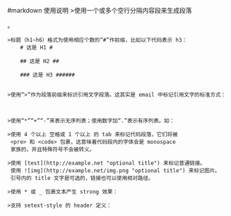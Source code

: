 #markdown 使用说明
    >使用一个或多个空行分隔内容段来生成段落 <p>。

    >标题（h1~h6）格式为使用相应个数的“#”作前缀，比如以下代码表示 h3：
        # 这是 H1 #

        ## 这是 H2 ##

        ### 这是 H3 ######


    >使用“>”作为段落前缀来标识引用文字段落。这其实是 email 中标记引用文字的标准方式：



    >使用“*”“+”“-”来表示无序列表；使用数字加“.”表示有序列表。如：

    >使用 4 个以上 空格或 1 个以上 的 tab 来标记代码段落，它们将被
     <pre> 和 <code> 包裹，这意味着代码段内的字体会是 monospace
     家族的，并且特殊符号不会被转义。

    >使用 [test](http://example.net "optional title") 来标记普通链接。
     使用 ![img](http://example.net/img.png "optional title") 来标记图片。
     引号内的 title 文字是可选的，链接也可以使用相对路径。

    >使用 * 或 _ 包裹文本产生 strong 效果：

    >支持 setext-style 的 header 定义：
   
